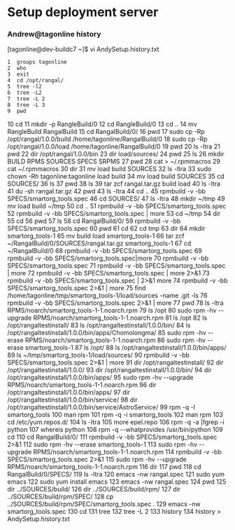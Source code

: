 # Setup deployment server


### Andrew@tagonline history
[tagonline@dev-buildc7 ~]$ vi AndySetup.history.txt 

    1  groups tagonline
    2  who
    3  exit
    4  cd /opt/rangal/
    5  tree -l2
    6  tree -L2
    7  tree -L 2
    8  tree -L 3
    9  pwd
   10  cd
   11  mkdir -p RangleBuild/0
   12  cd RangleBuild/0
   13  cd ..
   14  mv RangleBuild RangalBuild
   15  cd RangalBuild/0/
   16  pwd
   17  sudo cp -Rp  /opt/rangal/1.0.0/build /home/tagonline/RangalBuild/0
   18  sudo cp -Rp  /opt/rangal/1.0.0/load /home/tagonline/RangalBuild/0
   19  pwd
   20  ls -ltra
   21  pwd
   22  dir /opt/rangal/1.0.0/bin
   23  dir load/sources/
   24  pwd
   25  ls
   26  mkdir BUILD RPMS  SOURCES  SPECS  SRPMS
   27  pwd
   28  cat > ~/.rpmmacros
   29  cat ~/.rpmmacros
   30  dir
   31  mv load build SOURCES
   32  ls -ltra
   33  sudo chown -Rh tagonline:tagonline load build
   34  mv load build SOURCES
   35  cd SOURCES/
   36  ls
   37  pwd
   38  ls
   39  tar zcf rangal.tar.gz build  load
   40  ls -ltra
   41  du -sh rangal.tar.gz
   42  pwd
   43  ls -ltra
   44  cd ..
   45  rpmbuild -v -bb SPECS/smartorg_tools.spec
   46  cd SOURCES/
   47  ls -ltra
   48  mkdir ~/tmp
   49  mv load build ~/tmp
   50  cd ..
   51  rpmbuild -v -bb SPECS/smartorg_tools.spec
   52  rpmbuild -v -bb SPECS/smartorg_tools.spec | more
   53  cd ~/tmp
   54  dir
   55  cd
   56  pwd
   57  ls
   58  cd RangalBuild/0/
   59  rpmbuild -v -bb SPECS/smartorg_tools.spec
   60  pwd
   61  cd
   62  cd tmp
   63  dir
   64  mkdir smartorg_tools-1
   65  mv build load smartorg_tools-1
   66  tar zcf ~/RangalBuild/0/SOURCES/rangal.tar.gz smartorg_tools-1
   67  cd ~/RangalBuild/0
   68  rpmbuild -v -bb SPECS/smartorg_tools.spec
   69  rpmbuild -v -bb SPECS/smartorg_tools.spec|more
   70  rpmbuild -v -bb SPECS/smartorg_tools.spec
   71  rpmbuild -v -bb SPECS/smartorg_tools.spec | more
   72  rpmbuild -v -bb SPECS/smartorg_tools.spec | more 2>&1
   73  rpmbuild -v -bb SPECS/smartorg_tools.spec | 2>&1 more
   74  rpmbuild -v -bb SPECS/smartorg_tools.spec 2>&1 | more
   75  find /home/tagonline/tmp/smartorg_tools-1/load/sources -name .git -ls
   76  rpmbuild -v -bb SPECS/smartorg_tools.spec 2>&1 | more
   77  pwd
   78  ls -ltra RPMS/noarch/smartorg_tools-1-1.noarch.rpm
   79  ls /opt
   80  sudo rpm -hv --upgrade RPMS/noarch/smartorg_tools-1-1.noarch.rpm
   81  ls /opt
   82  ls /opt/rangaltestinstall/
   83  ls /opt/rangaltestinstall/1.0.0/bin/
   84  ls /opt/rangaltestinstall/1.0.0/bin/apps/Chomolongma/
   85  sudo rpm -hv --erase RPMS/noarch/smartorg_tools-1-1.noarch.rpm
   86  sudo rpm -hv --erase smartorg_tools-1
   87  ls /opt/
   88  ls /opt/rangaltestinstall/1.0.0/bin/apps/
   89  ls ~/tmp/smartorg_tools-1/load/sources/
   90  rpmbuild -v -bb SPECS/smartorg_tools.spec 2>&1 | more
   91  dir /opt/rangaltestinstall/
   92  dir /opt/rangaltestinstall/1.0.0/
   93  dir /opt/rangaltestinstall/1.0.0/bin/
   94  dir /opt/rangaltestinstall/1.0.0/bin/apps/
   95  sudo rpm -hv --upgrade RPMS/noarch/smartorg_tools-1-1.noarch.rpm
   96  dir /opt/rangaltestinstall/1.0.0/bin/apps/
   97  dir /opt/rangaltestinstall/1.0.0/bin/service/
   98  dir /opt/rangaltestinstall/1.0.0/bin/service/AstroService/
   99  rpm -q -l smartorg_tools
  100  man rpm
  101  rpm -q -i smartorg_tools
  102  man rpm
  103  cd /etc/yum.repos.d/
  104  ls -ltra
  105  more epel.repo
  106  rpm -q -a |fgrep -i python
  107  whereis python
  108  rpm -q --whatprovides /usr/bin/python
  109  cd
  110  cd RangalBuild/0/
  111  rpmbuild -v -bb SPECS/smartorg_tools.spec 2>&1
  112  sudo rpm -hv --erase smartorg_tools-1
  113  sudo rpm -hv --upgrade RPMS/noarch/smartorg_tools-1-1.noarch.rpm
  114  rpmbuild -v -bb SPECS/smartorg_tools.spec 2>&1
  115  sudo rpm -hv --upgrade RPMS/noarch/smartorg_tools-1-1.noarch.rpm
  116  dir
  117  pwd
  118  cd RangalBuild/0/SPECS/
  119  ls -ltra
  120  emacs -nw rangal.spec
  121  sudo yum emacs
  122  sudo yum install emacs
  123  emacs -nw rangal.spec
  124  pwd
  125  dir ../SOURCES/build/
  126  dir ../SOURCES/build/rpm/
  127  dir ../SOURCES/build/rpm/SPEC/
  128  cp ../SOURCES/build/rpm/SPEC/smartorg_tools.spec .
  129  emacs -nw smartorg_tools.spec
  130  cd
  131  tree
  132  tree -L 2
  133  history
  134  history > AndySetup.history.txt
